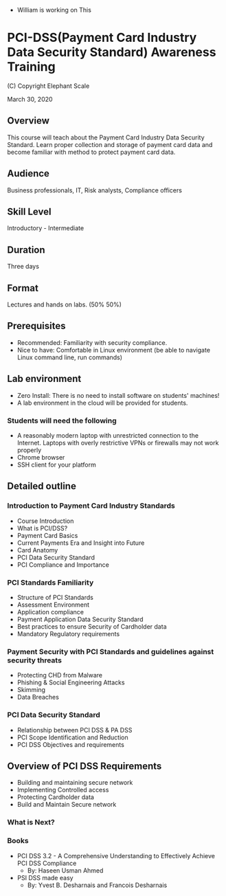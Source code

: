 *  William is working on This

# PCI-DSS(Payment Card Industry Data Security Standard) Awareness Training

(C) Copyright Elephant Scale

March 30, 2020

## Overview
This course will teach about the Payment Card Industry Data Security Standard.  Learn proper collection and storage of payment card data and become familiar with method to protect payment card data.

## Audience
Business professionals, IT, Risk analysts, Compliance officers

## Skill Level
Introductory - Intermediate

## Duration
Three days

## Format
Lectures and hands on labs. (50%   50%)

## Prerequisites
* Recommended: Familiarity with security compliance.
* Nice to have: Comfortable in Linux environment (be able to navigate Linux command line, run commands)


## Lab environment
* Zero Install: There is no need to install software on students' machines!
* A lab environment in the cloud will be provided for students.

### Students will need the following
* A reasonably modern laptop with unrestricted connection to the Internet. Laptops with overly restrictive VPNs or firewalls may not work properly
* Chrome browser
* SSH client for your platform

## Detailed outline

### Introduction to Payment Card Industry Standards
* Course Introduction
* What is PCI/DSS?
* Payment Card Basics
* Current Payments Era and Insight into Future
* Card Anatomy
* PCI Data Security Standard
* PCI Compliance and Importance

### PCI Standards Familiarity
* Structure of PCI Standards
* Assessment Environment
* Application compliance
* Payment Application Data Security Standard
* Best practices to ensure Security of Cardholder data
* Mandatory Regulatory requirements

### Payment Security with PCI Standards and guidelines against security threats
* Protecting CHD from Malware
* Phishing & Social Engineering Attacks
* Skimming
* Data Breaches

### PCI Data Security Standard
* Relationship between PCI DSS & PA DSS
* PCI Scope Identification and Reduction
* PCI DSS Objectives and requirements

##  Overview of PCI DSS Requirements
* Building and maintaining secure network
* Implementing Controlled access
* Protecting Cardholder data
* Build and Maintain Secure network

### What is Next?        

### Books
* PCI DSS 3.2 - A Comprehensive Understanding to Effectively Achieve PCI DSS Compliance
    * By: Haseen Usman Ahmed
* PSI DSS made easy
    * By: Yvest B. Desharnais and Francois Desharnais

